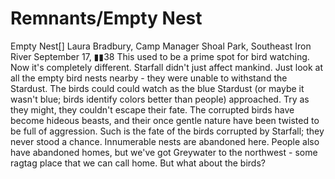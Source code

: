 # Remnants/Empty Nest

Empty Nest[]
Laura Bradbury, Camp Manager
Shoal Park, Southeast Iron River
September 17, ▮▮38
This used to be a prime spot for bird watching. Now it's completely different. Starfall didn't just affect mankind. Just look at all the empty bird nests nearby - they were unable to withstand the Stardust.
The birds could could watch as the blue Stardust (or maybe it wasn't blue; birds identify colors better  than people) approached. Try as they might, they couldn't escape their fate. The corrupted birds have become hideous beasts, and their once gentle nature have been twisted to be full of aggression. Such is the fate of the birds corrupted by Starfall; they never stood a chance.
Innumerable nests are abandoned here. People also have abandoned homes, but we've got Greywater to the northwest - some ragtag place that we can call home. But what about the birds?
